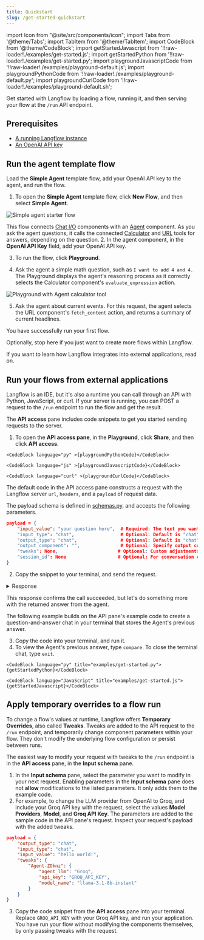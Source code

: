 ```yaml
---
title: Quickstart
slug: /get-started-quickstart
---
```


import Icon from "@site/src/components/icon";
import Tabs from '@theme/Tabs';
import TabItem from '@theme/TabItem';
import CodeBlock from '@theme/CodeBlock';
import getStartedJavascript from '!!raw-loader!./examples/get-started.js';
import getStartedPython from '!!raw-loader!./examples/get-started.py';
import playgroundJavascriptCode from '!!raw-loader!./examples/playground-default.js';
import playgroundPythonCode from '!!raw-loader!./examples/playground-default.py';
import playgroundCurlCode from '!!raw-loader!./examples/playground-default.sh';

Get started with Langflow by loading a flow, running it, and then serving your flow at the `/run` API endpoint.

## Prerequisites

- [A running Langflow instance](/get-started-installation)
- [An OpenAI API key](https://platform.openai.com/)

## Run the agent template flow

Load the **Simple Agent** template flow, add your OpenAI API key to the agent, and run the flow.

1. To open the **Simple Agent** template flow, click **New Flow**, and then select **Simple Agent**.

![Simple agent starter flow](/img/starter-flow-simple-agent.png)

This flow connects [Chat I/O](/components-io) components with an [Agent](/components-agents) component.
As you ask the agent questions, it calls the connected [Calculator](/components-helpers#calculator) and [URL](/components-data#url) tools for answers, depending on the question.
2. In the agent component, in the **OpenAI API Key** field, add your OpenAI API key.

3. To run the flow, click <Icon name="Play" aria-hidden="true"/> **Playground**.

4. Ask the agent a simple math question, such as `I want to add 4 and 4.`
The Playground displays the agent's reasoning process as it correctly selects the Calculator component's `evaluate_expression` action.

![Playground with Agent calculator tool](/img/quickstart-simple-agent-playground.png)

5. Ask the agent about current events.
For this request, the agent selects the URL component's `fetch_content` action, and returns a summary of current headlines.

You have successfully run your first flow.

Optionally, stop here if you just want to create more flows within Langflow.

If you want to learn how Langflow integrates into external applications, read on.

## Run your flows from external applications

Langflow is an IDE, but it's also a runtime you can call through an API with Python, JavaScript, or curl.
If your server is running, you can POST a request to the `/run` endpoint to run the flow and get the result.

The **API access** pane includes code snippets to get you started sending requests to the server.

1. To open the **API access pane**, in the **Playground**, click **Share**, and then click **API access**.

<Tabs groupId="Language">
  <TabItem value="Python" label="Python" default>

    <CodeBlock language="py" >{playgroundPythonCode}</CodeBlock>

  </TabItem>
  <TabItem value="JavaScript" label="JavaScript">

    <CodeBlock language="js" >{playgroundJavascriptCode}</CodeBlock>

  </TabItem>

  <TabItem value="curl" label="curl">

    <CodeBlock language="curl" >{playgroundCurlCode}</CodeBlock>

  </TabItem>

</Tabs>

The default code in the API access pane constructs a request with the Langflow server `url`, `headers`, and a `payload` of request data.

The payload schema is defined in [schemas.py](https://github.com/langflow-ai/langflow/blob/main/src/backend/base/langflow/api/v1/schemas.py#L354). and accepts the following parameters.

```json
payload = {
    "input_value": "your question here",  # Required: The text you want to send
    "input_type": "chat",                 # Optional: Default is "chat"
    "output_type": "chat",                # Optional: Default is "chat"
    "output_component": "",               # Optional: Specify output component if needed
    "tweaks": None,                      # Optional: Custom adjustments
    "session_id": None                   # Optional: For conversation context
}
```

2. Copy the snippet to your terminal, and send the request.

<details closed>
<summary>Response</summary>

```json
{
  "session_id": "29deb764-af3f-4d7d-94a0-47491ed241d6",
  "outputs": [
    {
      "inputs": {
        "input_value": "hello world!"
      },
      "outputs": [
        {
          "results": {
            "message": {
              "text_key": "text",
              "data": {
                "timestamp": "2025-06-16 19:58:23 UTC",
                "sender": "Machine",
                "sender_name": "AI",
                "session_id": "29deb764-af3f-4d7d-94a0-47491ed241d6",
                "text": "Hello world! 🌍 How can I assist you today?",
                "files": [],
                "error": false,
                "edit": false,
                "properties": {
                  "text_color": "",
                  "background_color": "",
                  "edited": false,
                  "source": {
                    "id": "Agent-ZOknz",
                    "display_name": "Agent",
                    "source": "gpt-4o-mini"
                  },
                  "icon": "bot",
                  "allow_markdown": false,
                  "positive_feedback": null,
                  "state": "complete",
                  "targets": []
                },
                "category": "message",
                "content_blocks": [
                  {
                    "title": "Agent Steps",
                    "contents": [
                      {
                        "type": "text",
                        "duration": 2,
                        "header": {
                          "title": "Input",
                          "icon": "MessageSquare"
                        },
                        "text": "**Input**: hello world!"
                      },
                      {
                        "type": "text",
                        "duration": 226,
                        "header": {
                          "title": "Output",
                          "icon": "MessageSquare"
                        },
                        "text": "Hello world! 🌍 How can I assist you today?"
                      }
                    ],
                    "allow_markdown": true,
                    "media_url": null
                  }
                ],
                "id": "f3d85d9a-261c-4325-b004-95a1bf5de7ca",
                "flow_id": "29deb764-af3f-4d7d-94a0-47491ed241d6",
                "duration": null
              },
              "default_value": "",
              "text": "Hello world! 🌍 How can I assist you today?",
              "sender": "Machine",
              "sender_name": "AI",
              "files": [],
              "session_id": "29deb764-af3f-4d7d-94a0-47491ed241d6",
              "timestamp": "2025-06-16T19:58:23+00:00",
              "flow_id": "29deb764-af3f-4d7d-94a0-47491ed241d6",
              "error": false,
              "edit": false,
              "properties": {
                "text_color": "",
                "background_color": "",
                "edited": false,
                "source": {
                  "id": "Agent-ZOknz",
                  "display_name": "Agent",
                  "source": "gpt-4o-mini"
                },
                "icon": "bot",
                "allow_markdown": false,
                "positive_feedback": null,
                "state": "complete",
                "targets": []
              },
              "category": "message",
              "content_blocks": [
                {
                  "title": "Agent Steps",
                  "contents": [
                    {
                      "type": "text",
                      "duration": 2,
                      "header": {
                        "title": "Input",
                        "icon": "MessageSquare"
                      },
                      "text": "**Input**: hello world!"
                    },
                    {
                      "type": "text",
                      "duration": 226,
                      "header": {
                        "title": "Output",
                        "icon": "MessageSquare"
                      },
                      "text": "Hello world! 🌍 How can I assist you today?"
                    }
                  ],
                  "allow_markdown": true,
                  "media_url": null
                }
              ],
              "duration": null
            }
          },
          "artifacts": {
            "message": "Hello world! 🌍 How can I assist you today?",
            "sender": "Machine",
            "sender_name": "AI",
            "files": [],
            "type": "object"
          },
          "outputs": {
            "message": {
              "message": "Hello world! 🌍 How can I assist you today?",
              "type": "text"
            }
          },
          "logs": {
            "message": []
          },
          "messages": [
            {
              "message": "Hello world! 🌍 How can I assist you today?",
              "sender": "Machine",
              "sender_name": "AI",
              "session_id": "29deb764-af3f-4d7d-94a0-47491ed241d6",
              "stream_url": null,
              "component_id": "ChatOutput-aF5lw",
              "files": [],
              "type": "text"
            }
          ],
          "timedelta": null,
          "duration": null,
          "component_display_name": "Chat Output",
          "component_id": "ChatOutput-aF5lw",
          "used_frozen_result": false
        }
      ]
    }
  ]
}
```

</details>

This response confirms the call succeeded, but let's do something more with the returned answer from the agent.

The following example builds on the API pane's example code to create a question-and-answer chat in your terminal that stores the Agent's previous answer.

3. Copy the code into your terminal, and run it.
4. To view the Agent's previous answer, type `compare`. To close the terminal chat, type `exit`.

<Tabs groupId="Languages">
  <TabItem value="Python" label="Python" default>

    <CodeBlock language="py" title="examples/get-started.py">{getStartedPython}</CodeBlock>

  </TabItem>
  <TabItem value="JavaScript" label="JavaScript">

    <CodeBlock language="JavaScript" title="examples/get-started.js">{getStartedJavascript}</CodeBlock>

  </TabItem>
</Tabs>

## Apply temporary overrides to a flow run

To change a flow's values at runtime, Langflow offers **Temporary Overrides**, also called **Tweaks**.
Tweaks are added to the API request to the `/run` endpoint, and temporarily change component parameters within your flow.
They don't modify the underlying flow configuration or persist between runs.

The easiest way to modify your request with tweaks to the `/run` endpoint is in the **API access** pane, in the **Input schema** pane.

1. In the **Input schema** pane, select the parameter you want to modify in your next request.
Enabling parameters in the **Input schema** pane does not **allow** modifications to the listed parameters. It only adds them to the example code.
2. For example, to change the LLM provider from OpenAI to Groq, and include your Groq API key with the request, select the values **Model Providers**, **Model**, and **Groq API Key**.
The parameters are added to the sample code in the API pane's request.
Inspect your request's payload with the added tweaks.

```json
payload = {
    "output_type": "chat",
    "input_type": "chat",
    "input_value": "hello world!",
    "tweaks": {
        "Agent-ZOknz": {
            "agent_llm": "Groq",
            "api_key": "GROQ_API_KEY",
            "model_name": "llama-3.1-8b-instant"
        }
    }
}
```

3. Copy the code snippet from the **API access** pane into your terminal.
Replace `GROQ_API_KEY` with your Groq API key, and run your application.
You have run your flow without modifying the components themselves, by only passing tweaks with the request.






